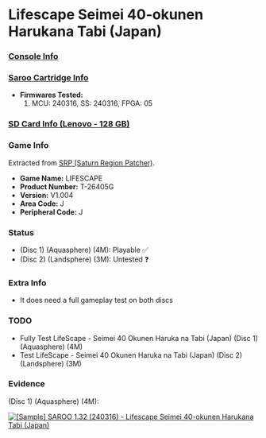 # Lifescape Seimei 40-okunen Harukana Tabi (Japan)

### [Console Info](../../../../Info/Consoles/VA13/README.md)

### [Saroo Cartridge Info](../../../../Info/Cartridges/RetroGameParadiseStore/1.32F/README.md)

- <b>Firmwares Tested:</b>
  1. MCU: 240316, SS: 240316, FPGA: 05

### [SD Card Info (Lenovo - 128 GB)](../../../../Info/SdCards/Lenovo/128GB/fat32/README.md)

### Game Info

Extracted from [SRP (Saturn Region Patcher)](https://segaxtreme.net/resources/saturn-region-patcher.81/download).

- <b>Game Name:</b> LIFESCAPE
- <b>Product Number:</b> T-26405G
- <b>Version:</b> V1.004
- <b>Area Code:</b> J
- <b>Peripheral Code:</b> J

### Status

- (Disc 1) (Aquasphere) (4M): Playable :white_check_mark:
- (Disc 2) (Landsphere) (3M): Untested :question:

### Extra Info

- It does need a full gameplay test on both discs

### TODO

- Fully Test LifeScape - Seimei 40 Okunen Haruka na Tabi (Japan) (Disc 1) (Aquasphere) (4M)
- Test LifeScape - Seimei 40 Okunen Haruka na Tabi (Japan) (Disc 2) (Landsphere) (3M)

### Evidence

(Disc 1) (Aquasphere) (4M):

[![[Sample] SAROO 1.32 (240316) - Lifescape Seimei 40-okunen Harukana Tabi (Japan)](https://img.youtube.com/vi/KgsHa74CfmQ/0.jpg)](https://www.youtube.com/watch?v=KgsHa74CfmQ)
